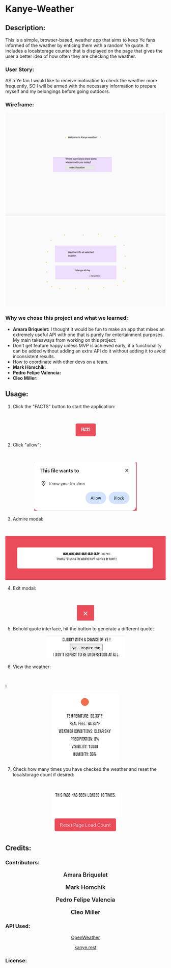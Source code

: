 # Kanye-Weather



## Description:

This is a simple, browser-based, weather app that aims to keep Ye fans informed of the weather by enticing them with a random Ye quote. It includes a localstorage counter that is displayed on the page that gives the user a better idea of how often they are checking the weather. 

### User Story:

AS a Ye fan I would like to receive motivation to check the weather more frequently,
SO I will be armed with the necessary information to prepare myself and my belongings before going outdoors.

### Wireframe:

![Kanye Weather img 1](./assets/images/Kanye%20wirefraame%20pg1.png)
![Kanye Weather img 2](./assets/images/Kanye%20wireframe%20pg2.png)

### Why we chose this project and what we learned:

- **Amara Briquelet:** I thought it would be fun to make an app that mixes an extremely useful API with one that is purely for entertainment purposes. 
My main takeaways from working on this project:
- Don't get feature happy unless MVP is achieved early, if a functionality can be added without adding an extra API do it without adding it to avoid inconsistent results. 
- How to coordinate with other devs on a team. 
- **Mark Homchik:**
- **Pedro Felipe Valencia:**
- **Cleo Miller:**

## Usage:

1. Click the "FACTS" button to start the application:
<br>

 <p align="center">
  <img src="assets\images\README1.PNG" />
</p> 

2. Click "allow":
<br>

<p align="center">
  <img src="assets\images\README2.png" />
</p>

3. Admire modal:
 <br>

 <p align="center">
  <img src="assets\images\README3.PNG" />
</p>

4. Exit modal:
<br>

 <p align="center">
  <img src="assets\images\README4.PNG" />
</p>

5. Behold quote interface, hit the button to generate a different quote:

 <p align="center">
  <img src="assets\images\README5.PNG" />
</p>

6. View the weather: 
<br>

!<p align="center">
  <img src="assets\images\README6.PNG" />
</p>

7. Check how many times you have checked the weather and reset the localstorage count if desired:
<br>

<p align="center">
  <img src="assets\images\README7.PNG"/>
</p>




## Credits:

### Contributors:

<p align="center" style="font-size:18px; font-weight:600;">Amara Briquelet</p>
<p align="center" style="font-size:18px; font-weight:600;">Mark Homchik</p>
<p align="center" style="font-size:18px; font-weight:600;">Pedro Felipe Valencia</p>
<p align="center" style="font-size:18px; font-weight:600;">Cleo Miller</p>

 ### API Used:
<p align="center"><a href="https://openweathermap.org/forecast5#geo5">OpenWeather</a> </p>
<p align="center"><a href="https://kanye.rest/">kanye.rest</a> </p>

### License:



